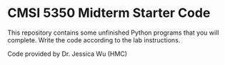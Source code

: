 # CMSI 5350 Midterm Starter Code

This repository contains some unfinished Python programs that you will complete. Write the code according to the lab instructions.

Code provided by Dr. Jessica Wu (HMC)
